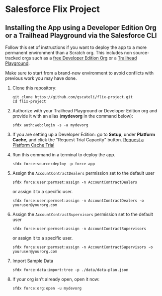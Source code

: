 # Salesforce Flix Project


## Installing the App using a Developer Edition Org or a Trailhead Playground via the Salesforce CLI

Follow this set of instructions if you want to deploy the app to a more permanent environment than a Scratch org.
This includes non source-tracked orgs such as a [free Developer Edition Org](https://developer.salesforce.com/signup) or a [Trailhead Playground](https://trailhead.salesforce.com/).

Make sure to start from a brand-new environment to avoid conflicts with previous work you may have done.

1. Clone this repository:

    ```
    git clone https://github.com/gscateli/flix-project.git
    cd flix-project
    ```

1. Authorize with your Trailhead Playground or Developer Edition org and provide it with an alias (**mydevorg** in the command below):

    ```
    sfdx auth:web:login -s -a mydevorg
    ```

1. If you are setting up a Developer Edition: go to **Setup**, under **Platform Cache**, and click the "Request Trial Capacity" button. [Request a Platform Cache Trial](https://help.salesforce.com/articleView?id=data_platform_cache_trial.htm&type=5)

1. Run this command in a terminal to deploy the app.

    ```
    sfdx force:source:deploy -p force-app
    ```

1. Assign the `AccountContractDealers` permission set to the default user

    ```
    sfdx force:user:permset:assign -n AccountContractDealers
    ```
    or assign it to a specific user.

    ```
    sfdx force:user:permset:assign -n AccountContractDealers -o youruser@yourorg.com
    ```

1. Assign the `AccountContractSupervisors` permission set to the default user

    ```
    sfdx force:user:permset:assign -n AccountContractSupervisors
    ```
    
    or assign it to a specific user.

    ```
    sfdx force:user:permset:assign -n AccountContractSupervisors -o youruser@yourorg.com
    ```

1. Import Sample Data

    ```
    sfdx force:data:import:tree -p ./data/data-plan.json
    ```

1. If your org isn't already open, open it now:

    ```
    sfdx force:org:open -u mydevorg
    ```
